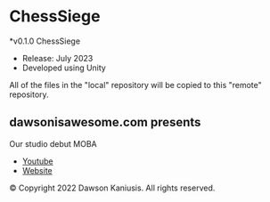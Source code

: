 # ChessSiege
*v0.1.0 ChessSiege

* Release: July 2023
* Developed using Unity

All of the files in the "local" repository will be copied to this "remote" repository.

## dawsonisawesome.com presents
Our studio debut MOBA

* [Youtube](https://www.youtube.com/channel/UCULekeTaf2hjZlN_VYF7XiQ)
* [Website](https://dawsonisawesome.com/index.html)

© Copyright 2022 Dawson Kaniusis. All rights reserved.
